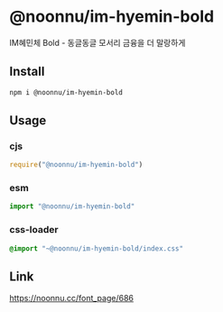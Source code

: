 # @noonnu/im-hyemin-bold
IM혜민체 Bold - 동글동글 모서리 금융을 더 말랑하게

## Install
```sh
npm i @noonnu/im-hyemin-bold
```
## Usage
### cjs
```js
require("@noonnu/im-hyemin-bold")
```
### esm
```js
import "@noonnu/im-hyemin-bold"
```
### css-loader
```css
@import "~@noonnu/im-hyemin-bold/index.css"
```

## Link
https://noonnu.cc/font_page/686